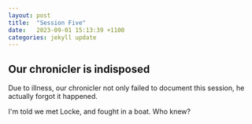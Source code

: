 ```yaml
---
layout: post
title:  "Session Five"
date:   2023-09-01 15:13:39 +1100
categories: jekyll update
---
```

## Our chronicler is indisposed

Due to illness, our chronicler not only failed to document this session, he actually forgot it happened.

I'm told we met Locke, and fought in a boat. Who knew?
